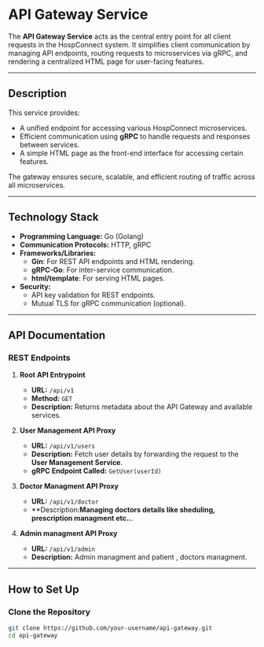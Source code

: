 # API Gateway Service

The **API Gateway Service** acts as the central entry point for all client requests in the HospConnect system. It simplifies client communication by managing API endpoints, routing requests to microservices via gRPC, and rendering a centralized HTML page for user-facing features.

---

## **Description**

This service provides:
- A unified endpoint for accessing various HospConnect microservices.
- Efficient communication using **gRPC** to handle requests and responses between services.
- A simple HTML page as the front-end interface for accessing certain features.

The gateway ensures secure, scalable, and efficient routing of traffic across all microservices.


---

## **Technology Stack**

- **Programming Language:** Go (Golang)  
- **Communication Protocols:** HTTP, gRPC  
- **Frameworks/Libraries:**  
  - **Gin**: For REST API endpoints and HTML rendering.  
  - **gRPC-Go**: For inter-service communication.  
  - **html/template**: For serving HTML pages.  
- **Security:**  
  - API key validation for REST endpoints.  
  - Mutual TLS for gRPC communication (optional).  

---

## **API Documentation**

### **REST Endpoints**

1. **Root API Entrypoint**
   - **URL:** `/api/v1`  
   - **Method:** `GET`  
   - **Description:** Returns metadata about the API Gateway and available services.

2. **User Management API Proxy**
   - **URL:** `/api/v1/users`  
   - **Description:** Fetch user details by forwarding the request to the **User Management Service**.  
   - **gRPC Endpoint Called:** `GetUser(userId)`  

3. **Doctor Managment API Proxy**
   - **URL:** `/api/v1/doctor`  
   - **Description:**Managing doctors details like sheduling, prescription managment etc..**.   

4. **Admin managment API Proxy**
   - **URL:** `/api/v1/admin`   
   - **Description:** Admin managment and patient , doctors managment.  

---

## **How to Set Up**

### **Clone the Repository**

```bash
git clone https://github.com/your-username/api-gateway.git
cd api-gateway
